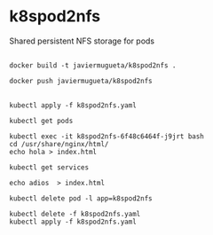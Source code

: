 # k8spod2nfs
Shared persistent NFS storage for pods

##
```
docker build -t javiermugueta/k8spod2nfs .

docker push javiermugueta/k8spod2nfs
```

##
```
kubectl apply -f k8spod2nfs.yaml

kubectl get pods

kubectl exec -it k8spod2nfs-6f48c6464f-j9jrt bash
cd /usr/share/nginx/html/
echo hola > index.html

kubectl get services

echo adios  > index.html

kubectl delete pod -l app=k8spod2nfs

kubectl delete -f k8spod2nfs.yaml
kubectl apply -f k8spod2nfs.yaml

```
